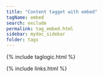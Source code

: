 ```yaml
---
title: "Content tagget with embed"
tagName: embed
search: exclude
permalink: tag_embed.html
sidebar: mydoc_sidebar
folder: tags
---
```

{% include taglogic.html %}

{% include links.html %}
